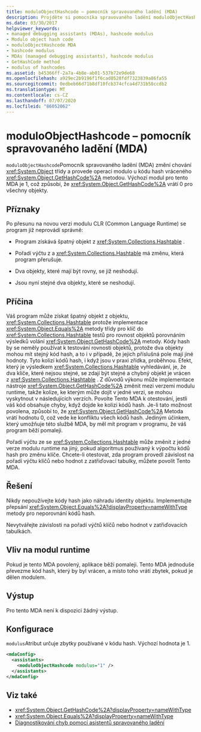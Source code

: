 ```yaml
---
title: moduloObjectHashcode – pomocník spravovaného ladění (MDA)
description: Projděte si pomocníka spravovaného ladění moduloObjectHashcode (MDA), který změní třídu objektu tak, aby získala zbývající hodnotu ve výsledku metody GetHashCode.
ms.date: 03/30/2017
helpviewer_keywords:
- managed debugging assistants (MDAs), hashcode modulus
- Modulo object hash code
- moduloObjectHashcode MDA
- hashcode modulus
- MDAs (managed debugging assistants), hashcode modulus
- GetHashCode method
- modulus of hashcodes
ms.assetid: b45366ff-2a7a-4b8e-ab01-537b72e9de68
ms.openlocfilehash: a929ec2b9196f1f6cad0528fdf7323839a86fa55
ms.sourcegitcommit: 0edbeb66d71b8df10fcb374cfca4d731b58ccdb2
ms.translationtype: MT
ms.contentlocale: cs-CZ
ms.lasthandoff: 07/07/2020
ms.locfileid: "86052062"
---
```

# <a name="moduloobjecthashcode-mda"></a>moduloObjectHashcode – pomocník spravovaného ladění (MDA)
`moduloObjectHashcode`Pomocník spravovaného ladění (MDA) změní chování <xref:System.Object> třídy a provede operaci modulo u kódu hash vráceného <xref:System.Object.GetHashCode%2A> metodou. Výchozí modul pro tento MDA je 1, což způsobí, že <xref:System.Object.GetHashCode%2A> vrátí 0 pro všechny objekty.  
  
## <a name="symptoms"></a>Příznaky  
 Po přesunu na novou verzi modulu CLR (Common Language Runtime) se program již neprovádí správně:  
  
- Program získává špatný objekt z <xref:System.Collections.Hashtable> .  
  
- Pořadí výčtu z a <xref:System.Collections.Hashtable> má změnu, která program přerušuje.  
  
- Dva objekty, které mají být rovny, se již neshodují.  
  
- Jsou nyní stejné dva objekty, které se neshodují.  
  
## <a name="cause"></a>Příčina  
 Váš program může získat špatný objekt z objektu, <xref:System.Collections.Hashtable> protože implementace <xref:System.Object.Equals%2A> metody třídy pro klíč do <xref:System.Collections.Hashtable> testů pro rovnost objektů porovnáním výsledků volání <xref:System.Object.GetHashCode%2A> metody. Kódy hash by se neměly používat k testování rovnosti objektů, protože dva objekty mohou mít stejný kód hash, a to i v případě, že jejich příslušná pole mají jiné hodnoty. Tyto kolizí kódů hash, i když jsou v praxi zřídka, proběhnou. Efekt, který je výsledkem <xref:System.Collections.Hashtable> vyhledávání, je, že dva klíče, které nejsou stejné, se zdají být stejné a chybný objekt je vrácen z <xref:System.Collections.Hashtable> . Z důvodů výkonu může implementace nástroje <xref:System.Object.GetHashCode%2A> změnit mezi verzemi modulu runtime, takže kolize, ke kterým může dojít v jedné verzi, se mohou vyskytnout v následujících verzích. Povolte Tento MDA k otestování, jestli váš kód obsahuje chyby, když dojde ke kolizi kódů hash. Je-li tato možnost povolena, způsobí to, že <xref:System.Object.GetHashCode%2A> Metoda vrátí hodnotu 0, což vede ke konfliktu všech kódů hash. Jediným účinkem, který umožňuje této službě MDA, by měl mít program v programu, že váš program běží pomaleji.  
  
 Pořadí výčtu ze se <xref:System.Collections.Hashtable> může změnit z jedné verze modulu runtime na jiný, pokud algoritmus používaný k výpočtu kódů hash pro změnu klíče. Chcete-li otestovat, zda program provedl závislost na pořadí výčtu klíčů nebo hodnot z zatřiďovací tabulky, můžete povolit Tento MDA.  
  
## <a name="resolution"></a>Řešení  
 Nikdy nepoužívejte kódy hash jako náhradu identity objektu. Implementujte přepsání <xref:System.Object.Equals%2A?displayProperty=nameWithType> metody pro neporovnání kódů hash.  
  
 Nevytvářejte závislosti na pořadí výčtů klíčů nebo hodnot v zatřiďovacích tabulkách.  
  
## <a name="effect-on-the-runtime"></a>Vliv na modul runtime  
 Pokud je tento MDA povolený, aplikace běží pomaleji. Tento MDA jednoduše převezme kód hash, který by byl vrácen, a místo toho vrátí zbytek, pokud je dělen modulem.  
  
## <a name="output"></a>Výstup  
 Pro tento MDA není k dispozici žádný výstup.  
  
## <a name="configuration"></a>Konfigurace  
 `modulus`Atribut určuje zbytky používané v kódu hash. Výchozí hodnota je 1.  
  
```xml  
<mdaConfig>  
  <assistants>  
    <moduloObjectHashcode modulus="1" />  
  </assistants>  
</mdaConfig>  
```  
  
## <a name="see-also"></a>Viz také

- <xref:System.Object.GetHashCode%2A?displayProperty=nameWithType>
- <xref:System.Object.Equals%2A?displayProperty=nameWithType>
- [Diagnostikování chyb pomocí asistentů spravovaného ladění](diagnosing-errors-with-managed-debugging-assistants.md)
